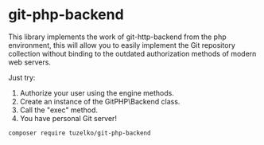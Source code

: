 # git-php-backend

This library implements the work of git-http-backend from the php environment, this will allow you to easily implement the Git repository collection without binding to the outdated authorization methods of modern web servers. 

Just try:
1. Authorize your user using the engine methods.
2. Create an instance of the GitPHP\Backend class.
3. Call the "exec" method.
4. You have personal Git server!

```bash
composer require tuzelko/git-php-backend
```
